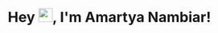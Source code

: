 <h1 align="center">Hey <img src="https://giphy.com/stickers/3o7aCV5sxX3PPakAU0" width="28">, I'm Amartya Nambiar!</h1>

<!--
**amartyanambiar/amartyanambiar** is a ✨ _special_ ✨ repository because its `README.md` (this file) appears on your GitHub profile.

Here are some ideas to get you started:

- 🔭 I’m currently working on ...
- 🌱 I’m currently learning ...
- 👯 I’m looking to collaborate on ...
- 🤔 I’m looking for help with ...
- 💬 Ask me about ...
- 📫 How to reach me: ...
- 😄 Pronouns: ...
- ⚡ Fun fact: ...
-->
